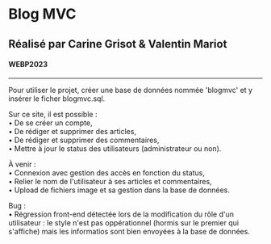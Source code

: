 # Blog MVC 

## Réalisé par Carine Grisot & Valentin Mariot
#### WEBP2023

-------------------------------------------------------------

Pour utiliser le projet, créer une base de données nommée 'blogmvc' et y insérer le ficher blogmvc.sql.

Sur ce site, il est possible :                   
• De se créer un compte,  
• De rédiger et supprimer des articles,        
• De rédiger et supprimer des commentaires,      
• Mettre à jour le status des utilisateurs (administrateur ou non).      

À venir :     
• Connexion avec gestion des accès en fonction du status,     
• Relier le nom de l'utilisateur à ses articles et commentaires,          
• Upload de fichiers image et sa gestion dans la base de données.     

Bug :             
• Régression front-end détectée lors de la modification du rôle d'un utilisateur : le style n'est pas oppérationnel (hormis sur le premier qui s'affiche) mais les informatios sont bien envoyées à la base de données. 